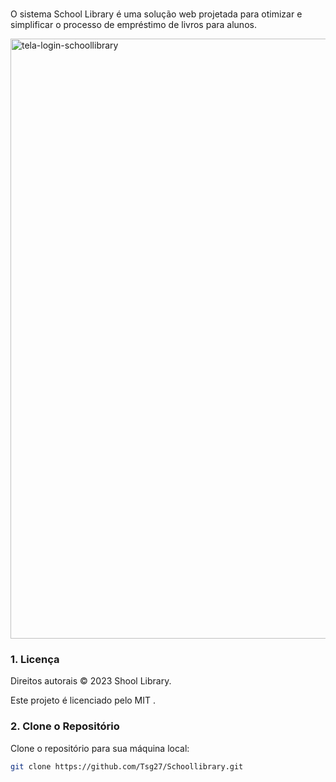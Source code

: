 ###
O sistema School Library é uma solução web projetada para otimizar e simplificar o processo de empréstimo de livros para alunos.  

<img width="960" alt="tela-login-schoollibrary" src="https://github.com/user-attachments/assets/51fd3c8e-e3c4-44b7-a3b3-465cfd8bbd13">

### 1. Licença
Direitos autorais © 2023 Shool Library.


Este projeto é licenciado pelo MIT .

### 2. Clone o Repositório

Clone o repositório para sua máquina local:
```bash
git clone https://github.com/Tsg27/Schoollibrary.git







